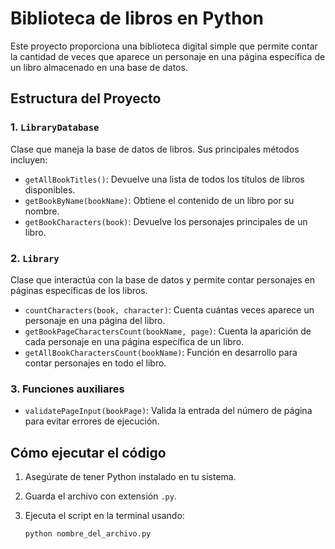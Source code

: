 # Biblioteca de libros en Python

Este proyecto proporciona una biblioteca digital simple que permite contar la cantidad de veces que aparece un personaje en una página específica de un libro almacenado en una base de datos.

## Estructura del Proyecto

### 1. `LibraryDatabase`
Clase que maneja la base de datos de libros. Sus principales métodos incluyen:

- `getAllBookTitles()`: Devuelve una lista de todos los títulos de libros disponibles.
- `getBookByName(bookName)`: Obtiene el contenido de un libro por su nombre.
- `getBookCharacters(book)`: Devuelve los personajes principales de un libro.

### 2. `Library`
Clase que interactúa con la base de datos y permite contar personajes en páginas específicas de los libros.

- `countCharacters(book, character)`: Cuenta cuántas veces aparece un personaje en una página del libro.
- `getBookPageCharactersCount(bookName, page)`: Cuenta la aparición de cada personaje en una página específica de un libro.
- `getAllBookCharactersCount(bookName)`: Función en desarrollo para contar personajes en todo el libro.

### 3. Funciones auxiliares
- `validatePageInput(bookPage)`: Valida la entrada del número de página para evitar errores de ejecución.

## Cómo ejecutar el código

1. Asegúrate de tener Python instalado en tu sistema.
2. Guarda el archivo con extensión `.py`.
3. Ejecuta el script en la terminal usando:

   ```sh
   python nombre_del_archivo.py